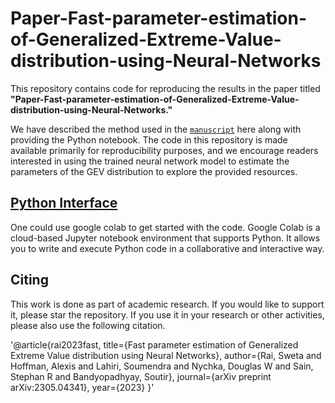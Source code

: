 # Paper-Fast-parameter-estimation-of-Generalized-Extreme-Value-distribution-using-Neural-Networks

This repository contains code for reproducing the results in the paper titled **"Paper-Fast-parameter-estimation-of-Generalized-Extreme-Value-distribution-using-Neural-Networks."** 

We have described the method used in the [`manuscript`](https://arxiv.org/pdf/2305.04341.pdf) here along with providing the Python notebook. The code in this repository is made available primarily for reproducibility purposes, and we encourage readers interested in using the trained neural network model to estimate the parameters of the GEV distribution to explore the provided resources.

## [Python Interface](https://colab.research.google.com/_)
One could use google colab to get started with the code. Google Colab is a cloud-based Jupyter notebook environment that supports Python. It allows you to write and execute Python code in a collaborative and interactive way.

## Citing
This work is done as part of academic research. If you would like to support it, please star the repository. If you use it in your research or other activities, please also use the following citation.

'@article{rai2023fast,
  title={Fast parameter estimation of Generalized Extreme Value distribution using Neural Networks},
  author={Rai, Sweta and Hoffman, Alexis and Lahiri, Soumendra and Nychka, Douglas W and Sain, Stephan R and Bandyopadhyay, Soutir},
  journal={arXiv preprint arXiv:2305.04341},
  year={2023}
}'
